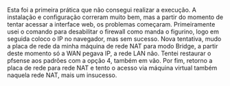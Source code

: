 Esta foi a primeira prática que não consegui realizar a execução. A instalação e configuração correram muito bem, mas a partir do momento de tentar acessar a interface web, os problemas começaram. Primeiramente usei o comando para desabilitar o firewall como manda o figurino, logo em seguida coloco o IP no navegador, mas sem sucesso. Nova tentativa, mudo a placa de rede da minha máquina de rede NAT para modo Bridge, a partir deste momento só a WAN pegava IP, a rede LAN não. Tentei restaurar o pfsense aos padrões com a opção 4, também em vão. Por fim, retorno a placa de rede para rede NAT e tento o acesso via máquina virtual também naquela rede NAT, mais um insucesso.
